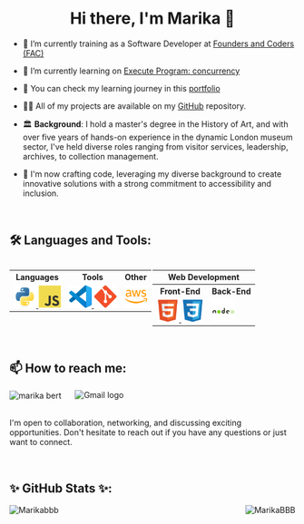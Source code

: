 <h1 align="center">Hi there, I'm Marika 👋</h1>


- 🌱 I’m currently training as a Software Developer at [Founders and Coders (FAC)](https://www.foundersandcoders.com/)
  
- 🧠 I’m currently learning on [Execute Program: concurrency](https://www.executeprogram.com/courses/javascript-concurrency)

- 📓 You can check my learning journey in this [portfolio](https://github.com/FAC29A/Marika_Portfolio/blob/main/README.md)

- 👨‍💻 All of my projects are available on my [GitHub](https://github.com/stars/MarikaBBB/lists/projects) repository.
  
- 🏛️ **Background**: I hold a master's degree in the History of Art, and with over five years of hands-on experience in the dynamic London museum sector, I've held diverse roles ranging from visitor services, leadership, archives, to collection management.

- 🌟 I'm now crafting code, leveraging my diverse background to create innovative solutions with a strong commitment to accessibility and inclusion.
<br>

<h2 align="left">🛠️ Languages and Tools:</h2>
<div style="display: flex; justify-content: space-between;"> 

  <!-- First table -->
 <div style="flex: 1; style="margin-right: 20px;">  
    <table>
      <tr>
        <th>Languages</th>
        <th>Tools</th>
        <th>Other</th>
      </tr>
      <tr>
        <td>
          <a href="https://www.python.org/">
            <img src="https://raw.githubusercontent.com/devicons/devicon/1119b9f84c0290e0f0b38982099a2bd027a48bf1/icons/python/python-original.svg" height="40" width="40" />
          </a>
          <a href="https://developer.mozilla.org/en-US/docs/Web/JavaScript">
            <img src="https://raw.githubusercontent.com/devicons/devicon/1119b9f84c0290e0f0b38982099a2bd027a48bf1/icons/javascript/javascript-original.svg" height="40" width="40" />
          </a>
        </td>
        <td>
          <a href="https://code.visualstudio.com/">
            <img src="https://raw.githubusercontent.com/devicons/devicon/1119b9f84c0290e0f0b38982099a2bd027a48bf1/icons/vscode/vscode-original.svg" height="40" width="40" />
          </a>
          <a href="https://git-scm.com/">
            <img src="https://raw.githubusercontent.com/devicons/devicon/1119b9f84c0290e0f0b38982099a2bd027a48bf1/icons/git/git-original.svg" height="40" width="40" />
          </a>
        </td>
        <td>
          <a href="https://aws.amazon.com/">
            <img src="https://raw.githubusercontent.com/devicons/devicon/1119b9f84c0290e0f0b38982099a2bd027a48bf1/icons/amazonwebservices/amazonwebservices-plain-wordmark.svg" height="40" width="40" />
          </a>
        </td>
      </tr>
    </table>
    </div>
  

  <!-- Second table -->
<div style="flex: 1;">
    <table>
      <tr>
        <th colspan="3">Web Development</th>
      </tr>
      <tr>
        <th>Front-End</th>
        <th>Back-End</th>
      </tr>
      <tr>
        <td>
          <a href="https://developer.mozilla.org/en-US/docs/Web/HTML/Reference">
            <img src="https://raw.githubusercontent.com/devicons/devicon/1119b9f84c0290e0f0b38982099a2bd027a48bf1/icons/html5/html5-original.svg" height="40" width="40" />
          </a>
          <a href="https://developer.mozilla.org/en-US/docs/Web/CSS/Reference">
            <img src="https://raw.githubusercontent.com/devicons/devicon/1119b9f84c0290e0f0b38982099a2bd027a48bf1/icons/css3/css3-original.svg" height="40" width="40" />
          </a>
        </td>
        <td>
          <a href="https://nodejs.org/">
            <img src="https://raw.githubusercontent.com/devicons/devicon/1119b9f84c0290e0f0b38982099a2bd027a48bf1/icons/nodejs/nodejs-original-wordmark.svg" height="40" width="40" />
          </a>
        </td>
      </tr>
    </table>
    </div>
 </div>  
<br>


<h2 align="left">📫 How to reach me:</h2>
<div align="left">
  <a href="https://www.linkedin.com/in/marika-bert/" target="_blank" style="text-decoration: none;">
    <img src="https://raw.githubusercontent.com/rahuldkjain/github-profile-readme-generator/master/src/images/icons/Social/linked-in-alt.svg" alt="marika bert" height="40" width="40" style="vertical-align: middle; margin-right: 20px;">
  </a>
  <a href="mailto:bertellimarika87@gmail.com" style="text-decoration: none; vertical-align: top;">
    <img src="https://logolook.net/wp-content/uploads/2021/06/Gmail-Logo.png" alt="Gmail logo" height="40" width="55">
  </a>
</div>

<br>

I'm open to collaboration, networking, and discussing exciting opportunities. Don't hesitate to reach out if you have any questions or just want to connect.

<br>

<h2 align="left">✨ GitHub Stats ✨:</h2>
<p><img align="left" src="https://github-readme-streak-stats.herokuapp.com/?user=MarikaBBB&" alt="Marikabbb" /></p> 
<p>&nbsp;<img align="right" src="https://github-readme-stats.vercel.app/api?username=MarikaBBB&show_icons=true&locale=en" alt="MarikaBBB" /></p>


                                                                                                                                                                                                                                                                                                                                                                                                                                                                                                                                                                                                                                                                                                                                                                                                     


<!---
MarikaBBB/MarikaBBB is a ✨ special ✨ repository because its `README.md` (this file) appears on your GitHub profile.
You can click the Preview link to take a look at your changes.

- 👋 Hi, I’m @MarikaBBB
- 👀 I’m interested in ...
- 🌱 I’m currently learning ...
- 💞️ I’m looking to collaborate on ...
- 📫 How to reach me ...

<p align="left"> <a href="https://github.com/ryo-ma/github-profile-trophy"><img src="https://github-profile-trophy.vercel.app/?username=MarikaBBB" alt="MarikaBBB" /></a> </p>
--->
